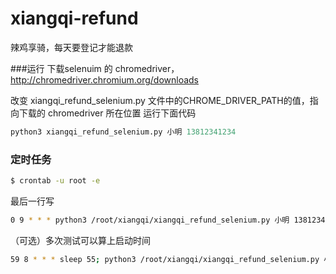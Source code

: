 # xiangqi-refund
辣鸡享骑，每天要登记才能退款

###运行
下载selenuim 的 chromedriver，http://chromedriver.chromium.org/downloads

改变 xiangqi_refund_selenium.py 文件中的CHROME_DRIVER_PATH的值，指向下载的 chromedriver 所在位置
运行下面代码

```python
python3 xiangqi_refund_selenium.py 小明 13812341234
```

### 定时任务
```bash
$ crontab -u root -e
```
最后一行写
```bash
0 9 * * * python3 /root/xiangqi/xiangqi_refund_selenium.py 小明 13812341234
```
（可选）多次测试可以算上启动时间
```bash
59 8 * * * sleep 55; python3 /root/xiangqi/xiangqi_refund_selenium.py 小明 13812341234
```